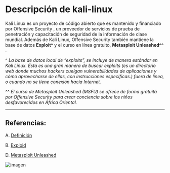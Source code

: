 # Descripción de kali-linux
 Kali Linux es un proyecto de código abierto que es mantenido y financiado por Offensive Security , un proveedor de servicios de prueba de penetración y capacitación de seguridad de la información de clase mundial. Además de Kali Linux, Offensive Security también mantiene la base de datos **Exploit^** y el curso en línea gratuito, **Metasploit Unleashed^^** . 
 
 ^ *La base de datos local de “exploits”, se incluye de manera estándar en Kali Linux. Esta es una gran manera de buscar exploits (es un directorio web donde muchos hackers cuelgan vulnerabilidades de aplicaciones y cómo aprovecharse de ellas, con instrucciones especificas.) fuera de línea, o cuando no se tiene conexión hacia Internet.*
 
 ^^ *El curso de Metasploit Unleashed (MSFU) se ofrece de forma gratuita por Offensive Security para crear conciencia sobre los niños desfavorecidos en África Oriental.*
 
 
----------------------------------------

## Referencias:
A. [Definición](https://www.kali.org/about-us/)

B. [Exploid](https://www.exploit-db.com/)

D. [Metasploit Unleashed](https://www.offensive-security.com/metasploit-unleashed/)


![imagen](https://www.tutorialspoint.com/kali_linux/images/kali-linux.jpg)
